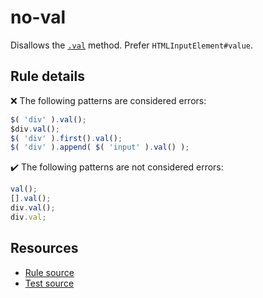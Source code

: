 # no-val

Disallows the [`.val`](https://api.jquery.com/val/) method. Prefer `HTMLInputElement#value`.

## Rule details

❌ The following patterns are considered errors:
```js
$( 'div' ).val();
$div.val();
$( 'div' ).first().val();
$( 'div' ).append( $( 'input' ).val() );
```

✔️ The following patterns are not considered errors:
```js
val();
[].val();
div.val();
div.val;
```

## Resources

* [Rule source](/src/rules/no-val.js)
* [Test source](/src/tests/no-val.js)
